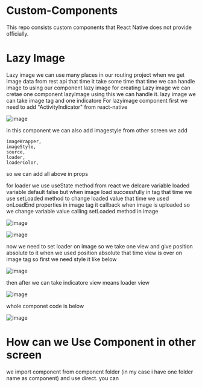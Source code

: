 # Custom-Components
This repo consists custom components that React Native does not provide officially.


# Lazy Image
Lazy image we can use many places in our routing project when we get image data from rest api that time it take some time that time we can handle image to using our component lazy
image
  for creating Lazy image we can cretae one component lazyImage using this we can handle it. lazy image we can take image tag and one indicatore For lazyimage component first we need to add "ActivityIndicator" from react-native
 
  
![image](https://user-images.githubusercontent.com/4476493/136534262-26d465fd-f924-47d2-a1e5-932314dc2c77.png)

 in this component we can also add imagestyle from other screen we add  
    
    imageWrapper,
    imageStyle,
    source,
    loader,
    loaderColor,

so we can add all above in props

for loader we use useState method from react we delcare variable
loaded variable default false but when image load successfully in tag that time we use setLoaded method to change loaded value that time we used onLoadEnd properties in image tag it callback when image is uploaded so we change variable value calling setLoaded method in image

![image](https://user-images.githubusercontent.com/4476493/136534951-9d4b15b0-80ea-4b53-bfd4-fbdbfb9a2dba.png)

![image](https://user-images.githubusercontent.com/4476493/136539453-1c6af3a7-6a43-44cb-8f10-ff124693653d.png)



now we need to set loader on image so we take one view and give position absolute to it when we used position absolute that time view is over on image tag so first we need style it like below

![image](https://user-images.githubusercontent.com/4476493/136539960-727362e7-7704-41b5-9416-9d58372e7aa7.png)

then after we can take indicatore view means loader view

![image](https://user-images.githubusercontent.com/4476493/136535331-280c2bf7-7b6b-420a-8cc3-9b812defb028.png)

whole componet code is below

![image](https://user-images.githubusercontent.com/4476493/136540426-0a101e87-744c-4838-92e3-e0daa614d3af.png)

# How can we Use Component in other screen

we import component from component folder (in my case i have one folder name as component) and use direct. you can   

 

